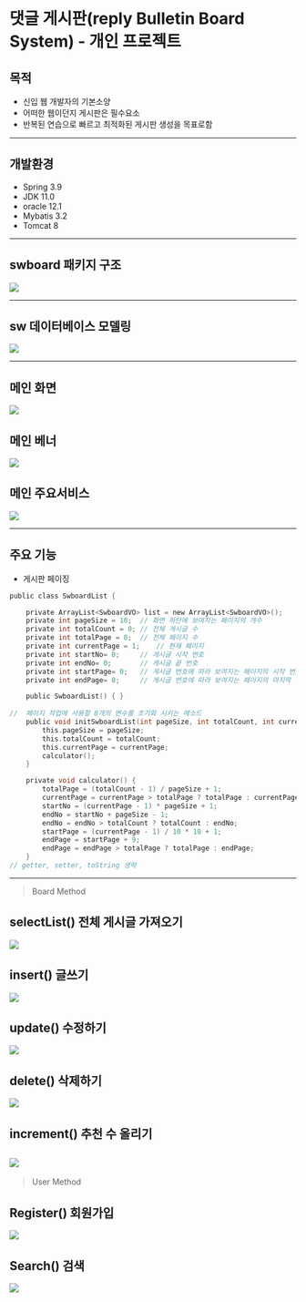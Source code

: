# 댓글 게시판(reply Bulletin Board System) - 개인 프로젝트 

## 목적
- 신입 웹 개발자의 기본소양
- 어떠한 웹이던지 게시판은 필수요소
- 반복된 연습으로 빠르고 최적화된 게시판 생성을 목표로함
--------------------------------------------------------

## 개발환경
- Spring 3.9
- JDK 11.0
- oracle 12.1
- Mybatis 3.2
- Tomcat 8
- ---------------------------------------------------------------------------
## swboard 패키지 구조
![](md_resources/swboardPackage.jpg)

----------------------------------------------------------------------------
## sw 데이터베이스 모델링
![](md_resources/swboard_model.jpg)

----------------------------------------------------------------------------
## 메인 화면
![](md_resources/index.gif)
## 메인 베너
![](md_resources/slide.gif)
## 메인 주요서비스
![](md_resources/hover.gif)

----------------------------------------------------------------------------
## 주요 기능
- 게시판 페이징 
~~~c
public class SwboardList {

	private ArrayList<SwboardVO> list = new ArrayList<SwboardVO>();
	private int pageSize = 10;	// 화면 하단에 보여지는 페이지의 개수
	private int totalCount = 0;	// 전체 게시글 수 
	private int totalPage = 0;	// 전체 페이지 수
	private int currentPage = 1;	// 현재 페이지
	private int startNo= 0;		// 게시글 시작 번호
	private int endNo= 0;		// 게시글 끝 번호
	private int startPage= 0;	// 게시글 번호에 따라 보여지는 페이지의 시작 번호
	private int endPage= 0;		// 게시글 번호에 따라 보여지는 페이지의 마지막 번호

	public SwboardList() { }
	
//	페이지 작업에 사용할 8개의 변수를 초기화 시키는 메소드
	public void initSwboardList(int pageSize, int totalCount, int currentPage) {
		this.pageSize = pageSize;
		this.totalCount = totalCount;
		this.currentPage = currentPage;
		calculator();
	}

	private void calculator() {
		totalPage = (totalCount - 1) / pageSize + 1;
		currentPage = currentPage > totalPage ? totalPage : currentPage;
		startNo = (currentPage - 1) * pageSize + 1;
		endNo = startNo + pageSize - 1;
		endNo = endNo > totalCount ? totalCount : endNo;
		startPage = (currentPage - 1) / 10 * 10 + 1;
		endPage = startPage + 9;
		endPage = endPage > totalPage ? totalPage : endPage;
	}
// getter, setter, toString 생략
~~~
---------------------------------------------------------
> Board Method 
## selectList() 전체 게시글 가져오기
![](md_resources/paging.gif)
## insert() 글쓰기
![](md_resources/insert.gif)
## update() 수정하기
![](md_resources/update.gif)
## delete() 삭제하기
![](md_resources/delete.gif)
## increment() 추천 수 올리기
![](md_resources/update.gif)
-----------------------------------------------------------
> User Method
## Register() 회원가입
![](md_resources/register.gif)
## Search() 검색
![](md_resources/searching.gif)
